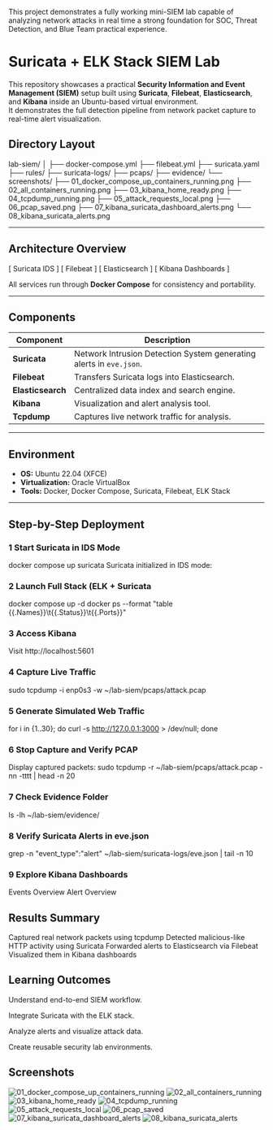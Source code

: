 
This project demonstrates a fully working mini-SIEM lab capable of analyzing network attacks in real time
a strong foundation for SOC, Threat Detection, and Blue Team practical experience.


# Suricata + ELK Stack SIEM Lab

This repository showcases a practical **Security Information and Event Management (SIEM)** setup built using **Suricata**, **Filebeat**, **Elasticsearch**, and **Kibana** inside an Ubuntu-based virtual environment.  
It demonstrates the full detection pipeline from network packet capture to real-time alert visualization.

## Directory Layout

lab-siem/
│
├── docker-compose.yml
├── filebeat.yml
├── suricata.yaml
├── rules/
├── suricata-logs/
├── pcaps/
├── evidence/
└── screenshots/
├── 01_docker_compose_up_containers_running.png
├── 02_all_containers_running.png
├── 03_kibana_home_ready.png
├── 04_tcpdump_running.png
├── 05_attack_requests_local.png
├── 06_pcap_saved.png
├── 07_kibana_suricata_dashboard_alerts.png
└── 08_kibana_suricata_alerts.png

---

##  Architecture Overview
[ Suricata IDS ]  [ Filebeat ]  [ Elasticsearch ]  [ Kibana Dashboards ]

All services run through **Docker Compose** for consistency and portability.

---

## Components

| Component | Description |
|------------|-------------|
| **Suricata** | Network Intrusion Detection System generating alerts in `eve.json`. |
| **Filebeat** | Transfers Suricata logs into Elasticsearch. |
| **Elasticsearch** | Centralized data index and search engine. |
| **Kibana** | Visualization and alert analysis tool. |
| **Tcpdump** | Captures live network traffic for analysis. |

---

## Environment

- **OS:** Ubuntu 22.04 (XFCE)
- **Virtualization:** Oracle VirtualBox
- **Tools:** Docker, Docker Compose, Suricata, Filebeat, ELK Stack

---

## Step-by-Step Deployment

### 1 Start Suricata in IDS Mode
docker compose up suricata
Suricata initialized in IDS mode:
### 2 Launch Full Stack (ELK + Suricata
docker compose up -d
docker ps --format "table {{.Names}}\t{{.Status}}\t{{.Ports}}"
### 3 Access Kibana
Visit http://localhost:5601
### 4 Capture Live Traffic
sudo tcpdump -i enp0s3 -w ~/lab-siem/pcaps/attack.pcap
### 5 Generate Simulated Web Traffic
for i in {1..30}; do curl -s http://127.0.0.1:3000 > /dev/null; done
### 6 Stop Capture and Verify PCAP
Display captured packets:  sudo tcpdump -r ~/lab-siem/pcaps/attack.pcap -nn -tttt | head -n 20
### 7 Check Evidence Folder
ls -lh ~/lab-siem/evidence/
### 8 Verify Suricata Alerts in eve.json
grep -n "event_type\":\"alert" ~/lab-siem/suricata-logs/eve.json | tail -n 10
### 9 Explore Kibana Dashboards
Events Overview
Alert Overview

## Results Summary
Captured real network packets using tcpdump
Detected malicious-like HTTP activity using Suricata
Forwarded alerts to Elasticsearch via Filebeat
Visualized them in Kibana dashboards

## Learning Outcomes

Understand end-to-end SIEM workflow.

Integrate Suricata with the ELK stack.

Analyze alerts and visualize attack data.

Create reusable security lab environments.



## Screenshots

![01_docker_compose_up_containers_running](https://github.com/user-attachments/assets/47e95e13-8a1b-4040-98c4-86d8ae61e0db)
![02_all_containers_running](https://github.com/user-attachments/assets/8c9f21f7-d727-40f9-bdb7-ac2cd113044b)
![03_kibana_home_ready](https://github.com/user-attachments/assets/6ff8e0a6-ba5f-4970-ba8e-c5b5d83c3fed)
![04_tcpdump_running](https://github.com/user-attachments/assets/94b6f416-7945-4092-8873-9735c2c91591)
![05_attack_requests_local](https://github.com/user-attachments/assets/3876a978-2e57-4712-aa42-8e0f2cbdb6df)
![06_pcap_saved](https://github.com/user-attachments/assets/6fc694a3-a0e7-46e0-9aa9-dc2c49b59e48)
![07_kibana_suricata_dashboard_alerts](https://github.com/user-attachments/assets/e44ad1b4-7ed9-4d33-9fdb-69d840212b76)
![08_kibana_suricata_alerts](https://github.com/user-attachments/assets/b8c90860-ee90-483e-9e0b-8abd35ffe59b)




